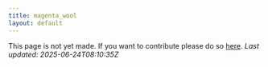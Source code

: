 ```yaml
---
title: magenta_wool
layout: default
---
```


This page is not yet made. If you want to contribute please do so [here](https://github.com/CrazyH2/Bigstone/blob/wiki/components/magenta_wool.md).
_Last updated: 2025-06-24T08:10:35Z_
